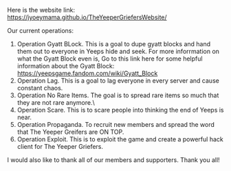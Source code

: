 Here is the website link: https://jyoeymama.github.io/TheYeeperGriefersWebsite/

Our current operations:

1. Operation Gyatt BLock. This is a goal to dupe gyatt blocks and hand them out to everyone in Yeeps hide and seek. For more inforrmation on what the Gyatt Block even is, Go to this link here for some helpful information about the Gyatt Block: https://yeepsgame.fandom.com/wiki/Gyatt_Block
2. Operation Lag. This is a goal to lag everyone in every server and cause constant chaos.
3. Operation No Rare Items. The goal is to spread rare items so much that they are not rare anymore.\
4. Operation Scare. This is to scare people into thinking the end of Yeeps is near.
5. Operation Propaganda. To recruit new members and spread the word that The Yeeper Greifers are ON TOP.
6. Operation Exploit. This is to exploit the game and create a powerful hack client for The Yeeper Griefers. 

I would also like to thank all of our members and supporters. Thank you all!
